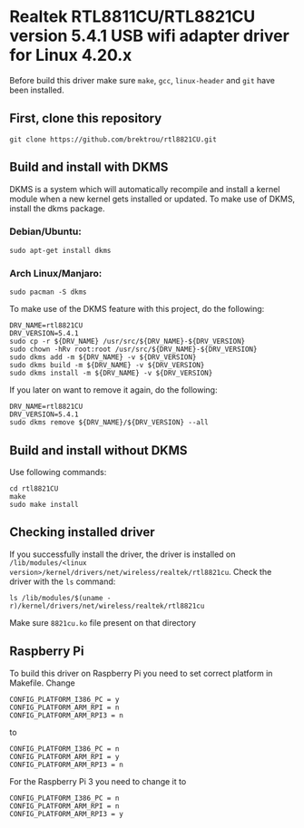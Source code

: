 # Realtek RTL8811CU/RTL8821CU version 5.4.1 USB wifi adapter driver for Linux 4.20.x

Before build this driver make sure `make`, `gcc`, `linux-header` and `git` have been installed.

## First, clone this repository
```
git clone https://github.com/brektrou/rtl8821CU.git
```
## Build and install with DKMS

DKMS is a system which will automatically recompile and install a kernel module when a new kernel gets installed or updated. To make use of DKMS, install the dkms package.

### Debian/Ubuntu:

    sudo apt-get install dkms

### Arch Linux/Manjaro:

    sudo pacman -S dkms

To make use of the DKMS feature with this project, do the following:

    DRV_NAME=rtl8821CU
    DRV_VERSION=5.4.1
    sudo cp -r ${DRV_NAME} /usr/src/${DRV_NAME}-${DRV_VERSION}
    sudo chown -hRv root:root /usr/src/${DRV_NAME}-${DRV_VERSION}
    sudo dkms add -m ${DRV_NAME} -v ${DRV_VERSION}
    sudo dkms build -m ${DRV_NAME} -v ${DRV_VERSION}
    sudo dkms install -m ${DRV_NAME} -v ${DRV_VERSION}

If you later on want to remove it again, do the following:

    DRV_NAME=rtl8821CU
    DRV_VERSION=5.4.1
    sudo dkms remove ${DRV_NAME}/${DRV_VERSION} --all

## Build and install without DKMS
Use following commands:
```
cd rtl8821CU
make
sudo make install
```
## Checking installed driver
If you successfully install the driver, the driver is installed on `/lib/modules/<linux version>/kernel/drivers/net/wireless/realtek/rtl8821cu`. Check the driver with the `ls` command:
```
ls /lib/modules/$(uname -r)/kernel/drivers/net/wireless/realtek/rtl8821cu
```
Make sure `8821cu.ko` file present on that directory

## Raspberry Pi
To build this driver on Raspberry Pi you need to set correct platform in Makefile.
Change
```
CONFIG_PLATFORM_I386_PC = y
CONFIG_PLATFORM_ARM_RPI = n
CONFIG_PLATFORM_ARM_RPI3 = n
```
to
```
CONFIG_PLATFORM_I386_PC = n
CONFIG_PLATFORM_ARM_RPI = y
CONFIG_PLATFORM_ARM_RPI3 = n
```
For the Raspberry Pi 3 you need to change it to
```
CONFIG_PLATFORM_I386_PC = n
CONFIG_PLATFORM_ARM_RPI = n
CONFIG_PLATFORM_ARM_RPI3 = y
```
